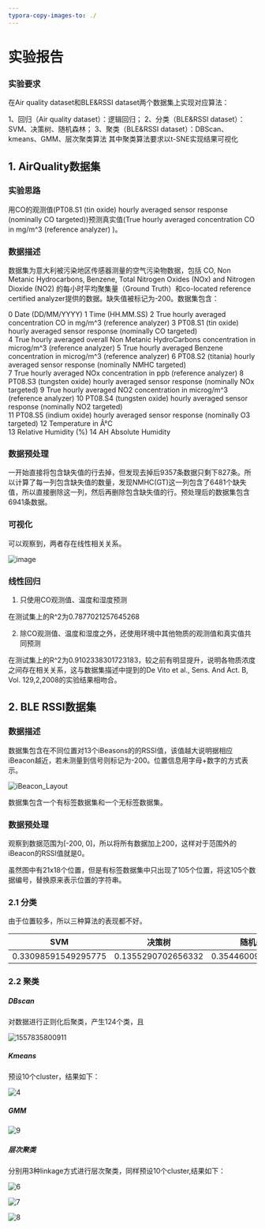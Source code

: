 ```yaml
---
typora-copy-images-to: ./
---
```


# 实验报告

### 实验要求

在Air quality dataset和BLE&RSSI dataset两个数据集上实现对应算法：

1、回归（Air quality dataset）：逻辑回归；
2、分类（BLE&RSSI dataset）：SVM、决策树、随机森林；
3、聚类（BLE&RSSI dataset）：DBScan、kmeans、GMM、层次聚类算法
其中聚类算法要求以t-SNE实现结果可视化



## 1. AirQuality数据集

### 实验思路

用CO的观测值(PT08.S1 (tin oxide) hourly averaged sensor response (nominally CO targeted))预测真实值(True hourly averaged concentration CO in mg/m^3 (reference analyzer) )。

### 数据描述

数据集为意大利被污染地区传感器测量的空气污染物数据，包括 CO, Non Metanic Hydrocarbons, Benzene, Total Nitrogen Oxides (NOx) and Nitrogen Dioxide (NO2) 的每小时平均聚集量（Ground Truth）和co-located reference certified analyzer提供的数据。缺失值被标记为-200。数据集包含：

0 Date	(DD/MM/YYYY) 
1 Time	(HH.MM.SS) 
2 True hourly averaged concentration CO in mg/m^3 (reference analyzer) 
3 PT08.S1 (tin oxide) hourly averaged sensor response (nominally CO targeted)	
4 True hourly averaged overall Non Metanic HydroCarbons concentration in microg/m^3 (reference analyzer) 
5 True hourly averaged Benzene concentration in microg/m^3 (reference analyzer) 
6 PT08.S2 (titania) hourly averaged sensor response (nominally NMHC targeted)	
7 True hourly averaged NOx concentration in ppb (reference analyzer) 
8 PT08.S3 (tungsten oxide) hourly averaged sensor response (nominally NOx targeted) 
9 True hourly averaged NO2 concentration in microg/m^3 (reference analyzer)	
10 PT08.S4 (tungsten oxide) hourly averaged sensor response (nominally NO2 targeted)	
11 PT08.S5 (indium oxide) hourly averaged sensor response (nominally O3 targeted) 
12 Temperature in Â°C	
13 Relative Humidity (%) 
14 AH Absolute Humidity 

### 数据预处理

一开始直接将包含缺失值的行去掉，但发现去掉后9357条数据只剩下827条。所以计算了每一列包含缺失值的数量，发现NMHC(GT)这一列包含了6481个缺失值，所以直接删除这一列，然后再删除包含缺失值的行。预处理后的数据集包含6941条数据。

### 可视化

可以观察到，两者存在线性相关关系。

![image](https://github.com/Dailinim/IntroductinoToAI_homework/blob/master/%E7%AC%AC%E4%BA%8C%E6%AC%A1%E4%BD%9C%E4%B8%9A/images/1.png)

### 线性回归

1. 只使用CO观测值、温度和湿度预测

在测试集上的R^2为0.7877021257645268

2. 除CO观测值、温度和湿度之外，还使用环境中其他物质的观测值和真实值共同预测

在测试集上的R^2为0.9102338301723183，较之前有明显提升，说明各物质浓度之间存在相关关系，这与数据集描述中提到的De Vito et al., Sens. And Act. B, Vol. 129,2,2008的实验结果相吻合。



## 2. BLE RSSI数据集

### 数据描述

数据集包含在不同位置对13个iBeasons的的RSSI值，该值越大说明据相应iBeacon越近，若未测量到信号则标记为-200。位置信息用字母+数字的方式表示。

![iBeacon_Layout](https://github.com/Dailinim/IntroductinoToAI_homework/blob/master/%E7%AC%AC%E4%BA%8C%E6%AC%A1%E4%BD%9C%E4%B8%9A/images/3.jpg)



数据集包含一个有标签数据集和一个无标签数据集。

### 数据预处理

观察到数据范围为[-200, 0]，所以将所有数据加上200，这样对于范围外的iBeacon的RSSI值就是0。

虽然图中有21x18个位置，但是有标签数据集中只出现了105个位置，将这105个数据编号，替换原来表示位置的字符串。

### 2.1 分类

由于位置较多，所以三种算法的表现都不好。

|         SVM         |       决策树       |      随机森林      |
| :-----------------: | :----------------: | :----------------: |
| 0.33098591549295775 | 0.1355290702656332 | 0.3544600938967136 |

### 2.2 聚类

##### DBscan

对数据进行正则化后聚类，产生124个类，且

![1557835800911](https://github.com/Dailinim/IntroductinoToAI_homework/blob/master/%E7%AC%AC%E4%BA%8C%E6%AC%A1%E4%BD%9C%E4%B8%9A/images/3.png)

##### Kmeans

预设10个cluster，结果如下：

![4](https://github.com/Dailinim/IntroductinoToAI_homework/blob/master/%E7%AC%AC%E4%BA%8C%E6%AC%A1%E4%BD%9C%E4%B8%9A/images/4.png)

##### GMM

![9](https://github.com/Dailinim/IntroductinoToAI_homework/blob/master/%E7%AC%AC%E4%BA%8C%E6%AC%A1%E4%BD%9C%E4%B8%9A/images/9.png)

##### 层次聚类

分别用3种linkage方式进行层次聚类，同样预设10个cluster,结果如下：

![6](https://github.com/Dailinim/IntroductinoToAI_homework/blob/master/%E7%AC%AC%E4%BA%8C%E6%AC%A1%E4%BD%9C%E4%B8%9A/images/6.png)

![7](https://github.com/Dailinim/IntroductinoToAI_homework/blob/master/%E7%AC%AC%E4%BA%8C%E6%AC%A1%E4%BD%9C%E4%B8%9A/images/7.png)

![8](https://github.com/Dailinim/IntroductinoToAI_homework/blob/master/%E7%AC%AC%E4%BA%8C%E6%AC%A1%E4%BD%9C%E4%B8%9A/images/8.png)

